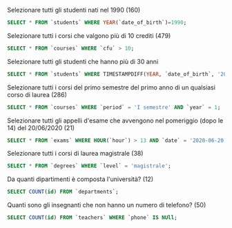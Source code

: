 Selezionare tutti gli studenti nati nel 1990 (160)
```sql
SELECT * FROM `students` WHERE YEAR(`date_of_birth`)=1990;
```
Selezionare tutti i corsi che valgono più di 10 crediti (479)
```sql
SELECT * FROM `courses` WHERE `cfu` > 10;
```
Selezionare tutti gli studenti che hanno più di 30 anni
```sql
SELECT * FROM `students` WHERE TIMESTAMPDIFF(YEAR, `date_of_birth`, '2022-12-05') > 30;
```
Selezionare tutti i corsi del primo semestre del primo anno di un qualsiasi corso di laurea (286)
```sql
SELECT * FROM `courses` WHERE `period` = 'I semestre' AND `year` = 1;

```
Selezionare tutti gli appelli d'esame che avvengono nel pomeriggio (dopo le 14) del 20/06/2020 (21)
```sql
SELECT * FROM `exams` WHERE HOUR(`hour`) > 13 AND `date` = '2020-06-20';
```
Selezionare tutti i corsi di laurea magistrale (38)
```sql
SELECT * FROM `degrees` WHERE `level` = 'magistrale';

```
Da quanti dipartimenti è composta l'università? (12)
```sql
SELECT COUNT(id) FROM `departments`;
```
Quanti sono gli insegnanti che non hanno un numero di telefono? (50)
```sql
SELECT COUNT(id) FROM `teachers` WHERE `phone` IS NUll;

```